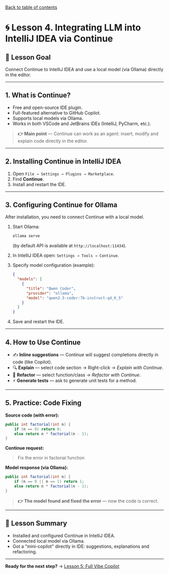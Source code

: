 [Back to table of contents](../index.md)

# 🌀 Lesson 4. Integrating LLM into IntelliJ IDEA via Continue

## 🎯 Lesson Goal

Connect Continue to IntelliJ IDEA and use a local model (via Ollama) directly in the editor.

---

## 1. What is Continue?

- Free and open-source IDE plugin.
- Full-featured alternative to GitHub Copilot.
- Supports local models via Ollama.
- Works in both VSCode and JetBrains IDEs (IntelliJ, PyCharm, etc.).

> **👉 Main point** — Continue can work as an agent: insert, modify and explain code directly in the editor.

---

## 2. Installing Continue in IntelliJ IDEA

1. Open `File → Settings → Plugins → Marketplace`.
2. Find **Continue**.
3. Install and restart the IDE.

---

## 3. Configuring Continue for Ollama

After installation, you need to connect Continue with a local model.

1. Start Ollama:

   ```bash
   ollama serve
   ```

   (by default API is available at `http://localhost:11434`).

2. In IntelliJ IDEA open: `Settings → Tools → Continue`.

3. Specify model configuration (example):

   ```json
   {
     "models": [
       {
         "title": "Qwen Coder",
         "provider": "ollama",
         "model": "qwen2.5-coder:7b-instruct-q4_K_S"
       }
     ]
   }
   ```

4. Save and restart the IDE.

---

## 4. How to Use Continue

- ✍️ **Inline suggestions** — Continue will suggest completions directly in code (like Copilot).
- 🔍 **Explain** — select code section → Right-click → *Explain with Continue*.
- 🔄 **Refactor** — select function/class → *Refactor with Continue*.
- ⚡️ **Generate tests** — ask to generate unit tests for a method.

---

## 5. Practice: Code Fixing

**Source code (with error):**

```java
public int factorial(int n) {
    if (n == 0) return 0;
    else return n * factorial(n - 1);
}
```

**Continue request:**

> Fix the error in factorial function

**Model response (via Ollama):**

```java
public int factorial(int n) {
    if (n == 0 || n == 1) return 1;
    else return n * factorial(n - 1);
}
```

> **👉 The model found and fixed the error** — now the code is correct.

---

## 📌 Lesson Summary

- Installed and configured Continue in IntelliJ IDEA.
- Connected local model via Ollama.
- Got a "mini-copilot" directly in IDE: suggestions, explanations and refactoring.

---

**Ready for the next step?** → [Lesson 5: Full Vibe Copilot](lesson-5.md)
